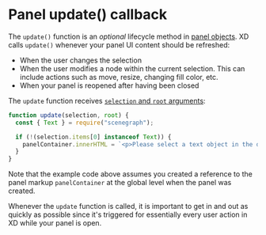 # Panel update() callback

The `update()` function is an _optional_ lifecycle method in [panel objects](../../structure/handlers.md#panel). XD calls `update()` whenever your panel UI content should be refreshed:
* When the user changes the selection
* When the user modifies a node within the current selection. This can include actions such as move, resize, changing fill color, etc.
* When your panel is reopened after having been closed

The `update` function receives [`selection` and `root` arguments](../../structure/handlers.md#contextual-arguments):

```js
function update(selection, root) {
  const { Text } = require("scenegraph");

  if (!(selection.items[0] instanceof Text)) {
    panelContainer.innerHTML = `<p>Please select a text object in the document.</p>`;
  }
}
```

Note that the example code above assumes you created a reference to the panel markup `panelContainer` at the global level when the panel was created.

Whenever the `update` function is called, it is important to get in and out as quickly as possible since it's triggered for essentially every user action in XD while your panel is open.
